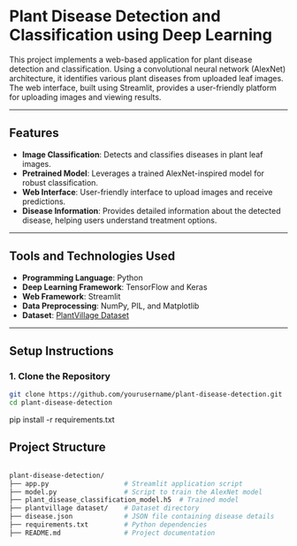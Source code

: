 # Plant Disease Detection and Classification using Deep Learning

This project implements a web-based application for plant disease detection and classification. Using a convolutional neural network (AlexNet) architecture, it identifies various plant diseases from uploaded leaf images. The web interface, built using Streamlit, provides a user-friendly platform for uploading images and viewing results.

---

## Features

- **Image Classification**: Detects and classifies diseases in plant leaf images.
- **Pretrained Model**: Leverages a trained AlexNet-inspired model for robust classification.
- **Web Interface**: User-friendly interface to upload images and receive predictions.
- **Disease Information**: Provides detailed information about the detected disease, helping users understand treatment options.

---

## Tools and Technologies Used

- **Programming Language**: Python
- **Deep Learning Framework**: TensorFlow and Keras
- **Web Framework**: Streamlit
- **Data Preprocessing**: NumPy, PIL, and Matplotlib
- **Dataset**: [PlantVillage Dataset](https://github.com/spMohanty/PlantVillage-Dataset)

---

## Setup Instructions

### 1. Clone the Repository
```bash
git clone https://github.com/yourusername/plant-disease-detection.git
cd plant-disease-detection
```

pip install -r requirements.txt

## Project Structure
```bash

plant-disease-detection/
├── app.py                   # Streamlit application script
├── model.py                 # Script to train the AlexNet model
├── plant_disease_classification_model.h5  # Trained model
├── plantvillage dataset/    # Dataset directory
├── disease.json             # JSON file containing disease details
├── requirements.txt         # Python dependencies
├── README.md                # Project documentation
